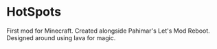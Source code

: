 HotSpots
========

First mod for Minecraft. Created alongside Pahimar's Let's Mod Reboot. Designed around using lava for magic.
